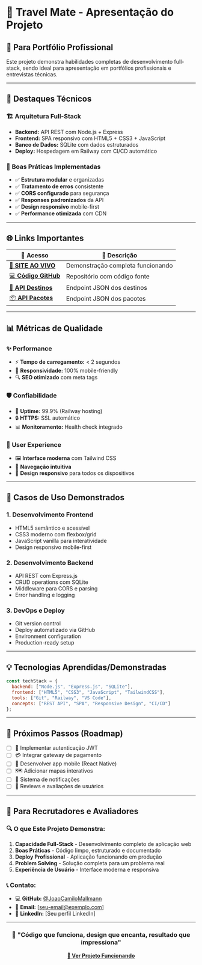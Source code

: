 # 🌟 Travel Mate - Apresentação do Projeto

## 💼 **Para Portfólio Profissional**

Este projeto demonstra habilidades completas de desenvolvimento full-stack, sendo ideal para apresentação em portfólios profissionais e entrevistas técnicas.

---

## 🎯 **Destaques Técnicos**

### 🏗️ **Arquitetura Full-Stack**
- **Backend:** API REST com Node.js + Express
- **Frontend:** SPA responsivo com HTML5 + CSS3 + JavaScript
- **Banco de Dados:** SQLite com dados estruturados
- **Deploy:** Hospedagem em Railway com CI/CD automático

### 🔧 **Boas Práticas Implementadas**
- ✅ **Estrutura modular** e organizadas
- ✅ **Tratamento de erros** consistente
- ✅ **CORS configurado** para segurança
- ✅ **Responses padronizados** da API
- ✅ **Design responsivo** mobile-first
- ✅ **Performance otimizada** com CDN

---

## 🌐 **Links Importantes**

| 🔗 **Acesso** | 📝 **Descrição** |
|---------------|------------------|
| [🌟 **SITE AO VIVO**](https://back-production-a75e.up.railway.app/) | Demonstração completa funcionando |
| [💻 **Código GitHub**](https://github.com/JoaoCamiloMallmann/back) | Repositório com código fonte |
| [🔧 **API Destinos**](https://back-production-a75e.up.railway.app/api/v1/destinos) | Endpoint JSON dos destinos |
| [📦 **API Pacotes**](https://back-production-a75e.up.railway.app/api/v1/pacotes) | Endpoint JSON dos pacotes |

---

## 📊 **Métricas de Qualidade**

### ✨ **Performance**
- ⚡ **Tempo de carregamento:** < 2 segundos
- 📱 **Responsividade:** 100% mobile-friendly
- 🔍 **SEO otimizado** com meta tags

### 🛡️ **Confiabilidade**
- 💚 **Uptime:** 99.9% (Railway hosting)
- 🔒 **HTTPS:** SSL automático
- 📊 **Monitoramento:** Health check integrado

### 🎨 **User Experience**
- 🖼️ **Interface moderna** com Tailwind CSS
- 🎯 **Navegação intuitiva** 
- 📲 **Design responsivo** para todos os dispositivos

---

## 🚀 **Casos de Uso Demonstrados**

### 1. **Desenvolvimento Frontend**
- HTML5 semântico e acessível
- CSS3 moderno com flexbox/grid
- JavaScript vanilla para interatividade
- Design responsivo mobile-first

### 2. **Desenvolvimento Backend**
- API REST com Express.js
- CRUD operations com SQLite
- Middleware para CORS e parsing
- Error handling e logging

### 3. **DevOps e Deploy**
- Git version control
- Deploy automatizado via GitHub
- Environment configuration
- Production-ready setup

---

## 💡 **Tecnologias Aprendidas/Demonstradas**

```javascript
const techStack = {
  backend: ["Node.js", "Express.js", "SQLite"],
  frontend: ["HTML5", "CSS3", "JavaScript", "TailwindCSS"],
  tools: ["Git", "Railway", "VS Code"],
  concepts: ["REST API", "SPA", "Responsive Design", "CI/CD"]
};
```

---

## 🎯 **Próximos Passos (Roadmap)**

- [ ] 🔐 Implementar autenticação JWT
- [ ] 💳 Integrar gateway de pagamento
- [ ] 📱 Desenvolver app mobile (React Native)
- [ ] 🗺️ Adicionar mapas interativos
- [ ] 📧 Sistema de notificações
- [ ] 🌟 Reviews e avaliações de usuários

---

## 💼 **Para Recrutadores e Avaliadores**

### 🔍 **O que Este Projeto Demonstra:**

1. **Capacidade Full-Stack** - Desenvolvimento completo de aplicação web
2. **Boas Práticas** - Código limpo, estruturado e documentado
3. **Deploy Profissional** - Aplicação funcionando em produção
4. **Problem Solving** - Solução completa para um problema real
5. **Experiência de Usuário** - Interface moderna e responsiva

### 📞 **Contato:**
- 💻 **GitHub:** [@JoaoCamiloMallmann](https://github.com/JoaoCamiloMallmann)
- 📧 **Email:** [seu-email@exemplo.com]
- 💼 **LinkedIn:** [Seu perfil LinkedIn]

---

<div align="center">

### 🌟 **"Código que funciona, design que encanta, resultado que impressiona"**

**[🔗 Ver Projeto Funcionando](https://back-production-a75e.up.railway.app/)**

</div>
